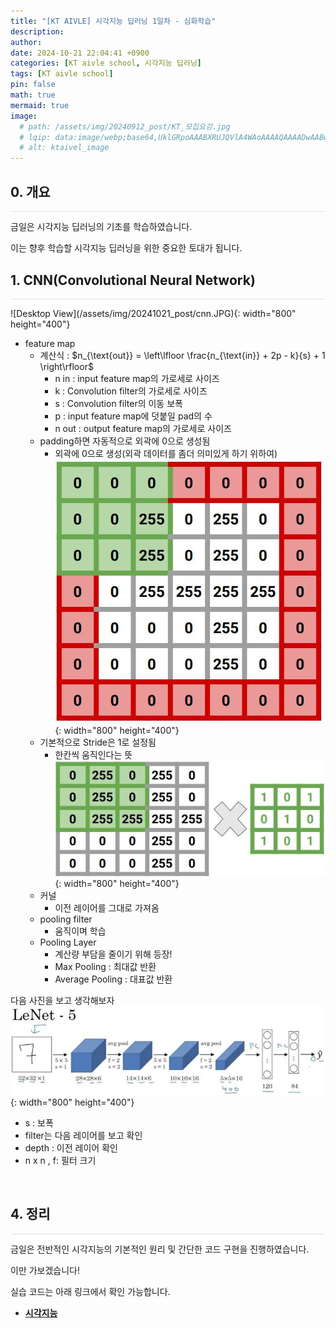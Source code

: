 ```yaml
---
title: "[KT AIVLE] 시각지능 딥러닝 1일차 - 심화학습"
description: 
author:
date: 2024-10-21 22:04:41 +0900
categories: [KT aivle school, 시각지능 딥러닝]
tags: [KT aivle school]
pin: false
math: true
mermaid: true
image:
  # path: /assets/img/20240912_post/KT_모집요강.jpg
  # lqip: data:image/webp;base64,UklGRpoAAABXRUJQVlA4WAoAAAAQAAAADwAABwAAQUxQSDIAAAARL0AmbZurmr57yyIiqE8oiG0bejIYEQTgqiDA9vqnsUSI6H+oAERp2HZ65qP/VIAWAFZQOCBCAAAA8AEAnQEqEAAIAAVAfCWkAALp8sF8rgRgAP7o9FDvMCkMde9PK7euH5M1m6VWoDXf2FkP3BqV0ZYbO6NA/VFIAAAA
  # alt: ktaivel_image
---
```


## **0. 개요**
<hr style="height: 0.5px; background-color: rgba(0, 0, 0, .1); border: none;" /> 
금일은 시각지능 딥러닝의 기초를 학습하였습니다.

이는 향후 학습할 시각지능 딥러닝을 위한 중요한 토대가 됩니다.

## **1. CNN(Convolutional Neural Network)**
<hr style="height: 0.5px; background-color: rgba(0, 0, 0, .1); border: none;" /> 
![Desktop View](/assets/img/20241021_post/cnn.JPG){: width="800" height="400"}

- feature map
  - 계산식 : $n_{\text{out}} = \left\lfloor \frac{n_{\text{in}} + 2p - k}{s} + 1 \right\rfloor$
    - n in : input feature map의 가로세로 사이즈
    - k : Convolution filter의 가로세로 사이즈
    - s : Convolution filter의 이동 보폭
    - p : input feature map에 덧붙일 pad의 수
    - n out : output feature map의 가로세로 사이즈
  - padding하면 자동적으로 외곽에 0으로 생성됨
    - 외곽에 0으로 생성(외곽 데이터를 좀더 의미있게 하기 위하여)
    ![Desktop View](/assets/img/20241021_post/zeropadding.JPG){: width="800" height="400"}
  - 기본적으로 Stride은 1로 설정됨
    - 한칸씩 움직인다는 뜻
    ![Desktop View](/assets/img/20241021_post/feature.JPG){: width="800" height="400"}
  - 커널
    - 이전 레이어를 그대로 가져옴
  - pooling filter
    - 움직이며 학습
  - Pooling Layer
    - 계산량 부담을 줄이기 위해 등장!
    - Max Pooling : 최대값 반환
    - Average Pooling : 대표값 반환  

다음 사진을 보고 생각해보자
![Desktop View](/assets/img/20241021_post/layer_1.JPG){: width="800" height="400"}
- s : 보폭
- filter는 다음 레이어를 보고 확인
- depth : 이전 레이어 확인
- n x n , f: 필터 크기

<br>

## **4. 정리**
<hr style="height: 0.5px; background-color: rgba(0, 0, 0, .1); border: none;" /> 
금일은 전반적인 시각지능의 기본적인 원리 및 간단한 코드 구현을 진행하였습니다.

이만 가보겠습니다!

실습 코드는 아래 링크에서 확인 가능합니다.
- [**시각지능**](https://github.com/Lucky-SeoYounghyun/kt_aivle/tree/main/visual_intelligence)
